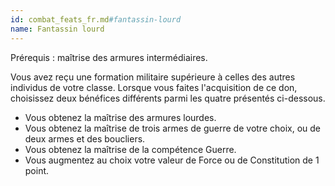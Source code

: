 ```yaml
---
id: combat_feats_fr.md#fantassin-lourd
name: Fantassin lourd
---
```


Prérequis : maîtrise des armures intermédiaires.

Vous avez reçu une formation militaire supérieure à celles des autres individus de votre classe. Lorsque vous faites l'acquisition de ce don, choisissez deux bénéfices différents parmi les quatre présentés ci-dessous.

* Vous obtenez la maîtrise des armures lourdes.
* Vous obtenez la maîtrise de trois armes de guerre de votre choix, ou de deux armes et des boucliers.
* Vous obtenez la maîtrise de la compétence Guerre.
* Vous augmentez au choix votre valeur de Force ou de Constitution de 1 point.

